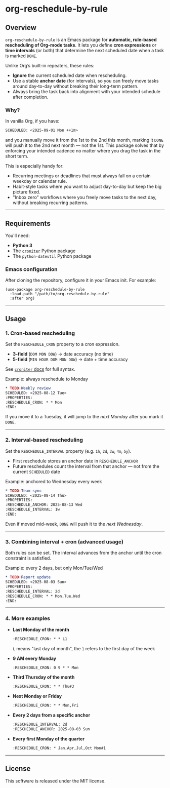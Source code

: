 # org-reschedule-by-rule

## Overview

`org-reschedule-by-rule` is an Emacs package for **automatic, rule-based
rescheduling of Org-mode tasks**. It lets you define **cron expressions** or
**time intervals** (or both) that determine the next scheduled date when a task
is marked `DONE`.

Unlike Org’s built-in repeaters, these rules:

* **Ignore** the current scheduled date when rescheduling.
* Use a stable **anchor date** (for intervals), so you can freely move tasks
  around day-to-day without breaking their long-term pattern.
* Always bring the task back into alignment with your intended schedule after
  completion.

### Why?

In vanilla Org, if you have:

```org
SCHEDULED: <2025-09-01 Mon ++1m>
```

and you manually move it from the 1st to the 2nd this month, marking it `DONE`
will push it to the 2nd next month — not the 1st. This package solves that by
enforcing your intended cadence no matter where you drag the task in the short
term.

This is especially handy for:

* Recurring meetings or deadlines that must always fall on a certain weekday or
  calendar rule.
* Habit-style tasks where you want to adjust day-to-day but keep the big picture
  fixed.
* "Inbox zero" workflows where you freely move tasks to the next day, without
  breaking recurring patterns.

---

## Requirements

You'll need:

- **Python 3**
- The [`croniter`](https://github.com/pallets-eco/croniter) Python package
- The `python-dateutil` Python package

### Emacs configuration

After cloning the repository, configure it in your Emacs init. For example:

```elisp
(use-package org-reschedule-by-rule
  :load-path "/path/to/org-reschedule-by-rule"
  :after org)
```

---

## Usage

### 1. Cron-based rescheduling
Set the `RESCHEDULE_CRON` property to a cron expression.

- **3-field** (`DOM MON DOW`) → date accuracy (no time)
- **5-field** (`MIN HOUR DOM MON DOW`) → date + time accuracy

See [`croniter` docs](https://github.com/pallets-eco/croniter) for full syntax.

Example: always reschedule to Monday

```org
* TODO Weekly review
SCHEDULED: <2025-08-12 Tue>
:PROPERTIES:
:RESCHEDULE_CRON: * * Mon
:END:
```

If you move it to a Tuesday, it will jump to the *next Monday* after you mark it
`DONE`.


---

### 2. Interval-based rescheduling

Set the `RESCHEDULE_INTERVAL` property (e.g. `1h`, `2d`, `3w`, `4m`, `5y`).

- First reschedule stores an anchor date in `RESCHEDULE_ANCHOR`
- Future reschedules count the interval from that anchor — not from the current
  `SCHEDULED` date

Example: anchored to Wednesday every week

```org
* TODO Team sync
SCHEDULED: <2025-08-14 Thu>
:PROPERTIES:
:RESCHEDULE_ANCHOR: 2025-08-13 Wed
:RESCHEDULE_INTERVAL: 1w
:END:
```

Even if moved mid-week, `DONE` will push it to the *next Wednesday*.

---

### 3. Combining interval + cron (advanced usage)

Both rules can be set. The interval advances from the anchor until the cron
constraint is satisfied.

Example: every 2 days, but only Mon/Tue/Wed

```org
* TODO Report update
SCHEDULED: <2025-08-03 Sun>
:PROPERTIES:
:RESCHEDULE_INTERVAL: 2d
:RESCHEDULE_CRON: * * Mon,Tue,Wed
:END:
```

---

### 4. More examples

- **Last Monday of the month**
    ```org
    :RESCHEDULE_CRON: * * L1
    ```

    `L` means "last day of month", the `1` refers to the first day of the week

- **9 AM every Monday**
    ```org
    :RESCHEDULE_CRON: 0 9 * * Mon
    ```

- **Third Thursday of the month**
    ```org
    :RESCHEDULE_CRON: * * Thu#3
    ```

- **Next Monday or Friday**
    ```org
    :RESCHEDULE_CRON: * * Mon,Fri
    ```

- **Every 2 days from a specific anchor**
    ```org
    :RESCHEDULE_INTERVAL: 2d
    :RESCHEDULE_ANCHOR: 2025-08-03 Sun
    ```

- **Every first Monday of the quarter**
    ```org
    :RESCHEDULE_CRON: * Jan,Apr,Jul,Oct Mon#1
    ```

---



## License

This software is released under the MIT license.
